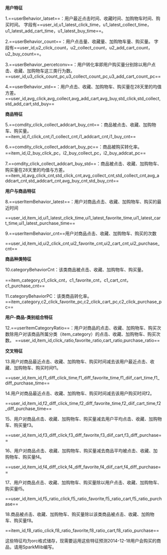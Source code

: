 **用户特征**

1.==userBehavior_latset==：用户最近点击时间、收藏时间、加购物车时间、购买时间。
字段有==user_id,u1_latest_click_time，u1_latest_collect_time，u1_latest_add_cart_time，u1_latest_buy_time==。

2.==userBehavior_count==：用户点击量、收藏量、加购物车量、购买量。
字段有==user_id,u2_click_count，u2_collect_count，u2_add_cart_count，u2_buy_count==。

3.==userBehavior_percetconv==：用户转化率即用户购买量分别除以用户点击、收藏、加购物车这三类行为数。
==user_id,u3_click_count_pc,u3_collect_count_pc,u3_add_cart_count_pc==

4.==userBehavior_std==：用户点击、收藏、加购物车、购买量在28天里的均值方差。
==user_id,avg_click,avg_collect,avg_add_cart,avg_buy,std_click,std_collect,std_add_cart,std_buy==

**商品特征**

5.==comdity_click_collect_addcart_buy_cnt==：商品被点击、收藏、加购物车、购买量。
==item_id,i1_click_cnt,i1_collect_cnt,i1_addcart_cnt,i1_buy_cnt==

6.==comdity_click_collect_addcart_buy_pc==：商品被购买转化率。
==item_id,i2_buy_click_pc，i2_buy_collect_pc，i2_buy_addcat_pc==

7.==omdity_click_collect_addcart_buy_std==：商品被点击、收藏、加购物车、购买量在28天里的均值与方差。
==item_id,avg_click_cnt,std_click_cnt,avg_collect_cnt,std_collect_cnt,avg_addcart_cnt,std_addcart_cnt,avg_buy_cnt,std_buy_cnt==

**用户与商品特征**

8.==userItemBehavior_latest==：用户对商品点击、收藏、加购物车、购买的最近时间

==user_id,item_id,ui1_latest_click_time,ui1_latest_favorite_time,ui1_latest_cart_time,ui1_latest_purchase_time==

9.==userItemBehavior_cnt==用户对商品点击、收藏、加购物车、购买的次数

==user_id,item_id,ui2_click_cnt,ui2_favorite_cnt,ui2_cart_cnt,ui2_purchase_cnt==

**商品种类特征**

10.categoryBehaviorCnt：该类商品被点击、收藏、加购物车、购买量。

==item_category,c1_click_cnt，c1_favorite_cnt，c1_cart_cnt，c1_purchase_cnt==

11.categoryBehaviorPC：该类商品转化率。
==item_category,c2_click_favorite_pc,c2_click_cart_pc,c2_click_purchase_pc==

**用户-商品-类别组合特征**

12.==userItemCategoryRatio==：用户对商品的点击、收藏、加购物车、购买次数除用户对该商品所属分类（item_category）的点击、收藏、加购物车、购买次数。
==user_id,item_id,click_ratio,favorite_ratio,cart_ratio,purchase_ratio==

**交叉特征**

13.用户对商品最近点击、收藏、加购物车、购买时间减去该用户最近点击、收藏、加购物车、购买时间f1。

==user_id,item_id,f1_diff_click_time,f1_diff_favorite_time,f1_diif_cart_time,f1_diff_purchase_time==

14.用户对商品最近点击、收藏、加购物车、购买时间减去该用户购买时间f2。

==user_id,item_id,f2_diff_click_time,f2_diff_favorite_time,f2_diif_cart_time,f2_diff_purchase_time==

15、用户对商品点击、收藏、加购物车、购买量减去用户平均点击、收藏、加购物车、购买量f3。

==user_id,item_id,f3_diff_click,f3_diff_favorite,f3_diif_cart,f3_diff_purchase==

16、用户对商品点击、收藏、加购物车、购买量减去商品平均被点击、收藏、加购物车、购买量f4。

==user_id,item_id,f4_diff_click,f4_diff_favorite,f4_diif_cart,f4_diff_purchase==

17、用户对商品点击、收藏、加购物车、购买量除以用户点击、收藏、加购物车、购买量f5。

==user_id,item_id,f5_ratio_click,f5_ratio_favorite,f5_ratio_cart,f5_ratio_purchase==

18.商品被点击、收藏、加购物车、购买量除以该类商品被点击、收藏、加购物车、购买量f8。

==item_id,f8_ratio_click,f8_ratio_favorite,f8_ratio_cart,f8_ratio_purchase==

这些特征均为orc格式储存，现需要运用这些特征预测2014-12-18用户会购买的商品，请用SparkMlib编写。
